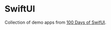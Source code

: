 # SwiftUI
Collection of demo apps from [100 Days of SwifUI](https://www.hackingwithswift.com/100/swiftui).
